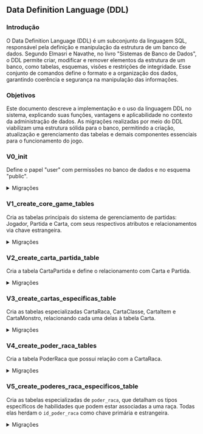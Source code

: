 ## Data Definition Language (DDL)

### Introdução

O Data Definition Language (DDL) é um subconjunto da linguagem SQL, responsável pela definição e manipulação da estrutura de um banco de dados. Segundo Elmasri e Navathe, no livro "Sistemas de Banco de Dados", o DDL permite criar, modificar e remover elementos da estrutura de um banco, como tabelas, esquemas, visões e restrições de integridade. Esse conjunto de comandos define o formato e a organização dos dados, garantindo coerência e segurança na manipulação das informações.

### Objetivos

Este documento descreve a implementação e o uso da linguagem DDL no sistema, explicando suas funções, vantagens e aplicabilidade no contexto da administração de dados. As migrações realizadas por meio do DDL viabilizam uma estrutura sólida para o banco, permitindo a criação, atualização e gerenciamento das tabelas e demais componentes essenciais para o funcionamento do jogo.

### V0_init

Define o papel "user" com permissões no banco de dados e no esquema "public".

<details>
    <summary>Migrações</summary>

    ```sql
    -- Cria um usuário de aplicação com superpoderes (para facilitar o desenvolvimento)
    CREATE ROLE "aplicacao" WITH SUPERUSER LOGIN PASSWORD 'sbd1_2024.2@munchkin';

    -- Permite que ele se conecte ao banco munchkin
    GRANT CONNECT ON DATABASE munchkin TO "aplicacao";

    -- Permite que ele use o schema public (onde as tabelas serão criadas)
    GRANT USAGE ON SCHEMA public TO "aplicacao";

    -- Dá permissões totais sobre tabelas, sequências e funções
    GRANT ALL PRIVILEGES ON ALL TABLES IN SCHEMA public TO "aplicacao";
    GRANT ALL PRIVILEGES ON ALL SEQUENCES IN SCHEMA public TO "aplicacao";
    GRANT ALL PRIVILEGES ON ALL FUNCTIONS IN SCHEMA public TO "aplicacao";

    -- Garante que novas tabelas criadas automaticamente deem esses mesmos privilégios
    ALTER DEFAULT PRIVILEGES IN SCHEMA public 
    GRANT ALL ON TABLES TO "aplicacao";

    ALTER DEFAULT PRIVILEGES IN SCHEMA public 
    GRANT ALL ON SEQUENCES TO "aplicacao";

    ALTER DEFAULT PRIVILEGES IN SCHEMA public 
    GRANT ALL ON FUNCTIONS TO "aplicacao";
    ```

</details>

### V1_create_core_game_tables

Cria as tabelas principais do sistema de gerenciamento de partidas: Jogador, Partida e Carta, com seus respectivos atributos e relacionamentos via chave estrangeira.

<details>
    <summary>Migrações</summary>

    ```sql
    CREATE TABLE jogador (
        id_jogador SERIAL PRIMARY KEY,
        nome VARCHAR(255) NOT NULL);

    CREATE TABLE partida (
        id_partida SERIAL PRIMARY KEY, -- substitui AUTO_INCREMENT por SERIAL
        id_jogador INT,
        data_inicio TIMESTAMP NOT NULL, -- substitui DATETIME
        turno_atual INT DEFAULT 1,
        estado_partida VARCHAR(20) CHECK (estado_partida IN ('em andamento', 'pausada', 'encerrada')),
        primeira_rodada BOOLEAN DEFAULT TRUE,
        finalizada BOOLEAN DEFAULT FALSE,
        vitoria BOOLEAN DEFAULT TRUE,
        nivel INT DEFAULT 1,
        vida_restantes SMALLINT CHECK (vida_restantes BETWEEN 0 AND 3), -- substitui TINYINT por SMALLINT
        FOREIGN KEY (id_jogador) REFERENCES jogador(id_jogador));

    CREATE TYPE tipo_carta_enum AS ENUM ('porta', 'tesouro');
    CREATE TYPE subtipo_carta_enum AS ENUM ('classe', 'raca', 'item', 'monstro');

    CREATE TABLE carta (
        id_carta SERIAL PRIMARY KEY,
        nome VARCHAR(255) NOT NULL,
        tipo_carta tipo_carta_enum NOT NULL,
        subtipo subtipo_carta_enum NOT NULL,
        disponivel_para_virar BOOLEAN NOT NULL);
    ```

</details>

### V2_create_carta_partida_table

Cria a tabela CartaPartida e define o relacionamento com Carta e Partida.

<details>
    <summary>Migrações</summary>

    ```sql
   CREATE TYPE enum_zona AS ENUM ('mao', 'equipado', 'mochila', 'descartada');

    CREATE TABLE carta_partida (
        id_carta_partida SERIAL PRIMARY KEY,
        id_partida INT NOT NULL,
        id_carta INT NOT NULL,
        zona enum_zona NOT NULL,
        FOREIGN KEY (id_partida) REFERENCES partida(id_partida),
        FOREIGN KEY (id_carta) REFERENCES carta(id_carta));
    ```

</details>

### V3_create_cartas_especificas_table

Cria as tabelas especializadas CartaRaca, CartaClasse, CartaItem e CartaMonstro, relacionando cada uma delas à tabela Carta.

<details>
    <summary>Migrações</summary>

    ```sql

    CREATE TABLE carta_classe (
        id_carta INT PRIMARY KEY,
        nome_classe VARCHAR(20) NOT NULL,
        FOREIGN KEY (id_carta) REFERENCES carta(id_carta));

    CREATE TABLE carta_raca (
        id_carta INT PRIMARY KEY,
        nome_raca VARCHAR(20) NOT NULL,
        descricao VARCHAR(200),
        FOREIGN KEY (id_carta) REFERENCES carta(id_carta));

    CREATE TABLE carta_item (
        id_carta INT PRIMARY KEY,
        bonus_combate INT,
        valor_ouro INT,
        tipo_item VARCHAR(20) CHECK (tipo_item IN ('arma', 'armadura', 'acessório')),
        slot VARCHAR(20) CHECK (slot IN ('cabeca', 'pe', 'corpo', '1_mao', '2_maos', 'nenhum')),
        ocupacao_dupla BOOLEAN DEFAULT FALSE,
        FOREIGN KEY (id_carta) REFERENCES carta(id_carta));

    CREATE TABLE carta_monstro (
        id_carta_monstro SERIAL PRIMARY KEY,
        id_carta INT UNIQUE NOT NULL,
        nivel INT,
        pode_fugir BOOLEAN,
        recompensa INT,
        tipo_monstro VARCHAR(50) CHECK (tipo_monstro IN ('morto_vivo', 'sem_tipo')),
        FOREIGN KEY (id_carta) REFERENCES carta(id_carta));
    ```

</details>

### V4_create_poder_raca_tables

Cria a tabela PoderRaca que possui relação com a CartaRaca.

<details>
    <summary>Migrações</summary>

    ```sql
   CREATE TABLE poder_raca (
        id_poder_raca SERIAL PRIMARY KEY,
        id_carta INT NOT NULL,
        descricao VARCHAR(200),
        FOREIGN KEY (id_carta) REFERENCES carta_raca(id_carta));
    ```

</details>

### V5_create_poderes_raca_especificos_table

Cria as tabelas especializadas de `poder_raca`, que detalham os tipos específicos de habilidades que podem estar associadas a uma raça. Todas elas herdam o `id_poder_raca` como chave primária e estrangeira.

<details>
    <summary>Migrações</summary>

    ```sql
    CREATE TABLE poder_fuga_condicional (
        id_poder_raca INT PRIMARY KEY,
        nova_tentativa BOOLEAN DEFAULT FALSE, 
        quantidade INT,
        condicao_tipo VARCHAR(20) CHECK (condicao_tipo IN ('sem_condicao', 'descartar_carta')),
        FOREIGN KEY (id_poder_raca) REFERENCES poder_raca(id_poder_raca)
    );

    CREATE TABLE poder_maldicao (
        id_poder_raca INT PRIMARY KEY,
        ignora_maldicao BOOLEAN DEFAULT FALSE,
        penalidade_substituta VARCHAR(100),
        nivel_minimo INT,
        FOREIGN KEY (id_poder_raca) REFERENCES poder_raca(id_poder_raca)
    );

    CREATE TABLE poder_recompensa_condicional (
        id_poder_raca INT PRIMARY KEY,
        bonus_tipo VARCHAR(20) CHECK (bonus_tipo IN ('nivel', 'tesouro_extra')),
        bonus_quantidade INT,
        condicao_tipo VARCHAR(30) CHECK (condicao_tipo IN ('nivel_menor_que_monstro', 'matar_monstro')),
        FOREIGN KEY (id_poder_raca) REFERENCES poder_raca(id_poder_raca)
    );

    CREATE TABLE poder_limite_de_mao (
        id_poder_raca INT PRIMARY KEY,
        limite_carta_mao INT,
        FOREIGN KEY (id_poder_raca) REFERENCES poder_raca(id_poder_raca)
    );

    CREATE TABLE poder_pecas_ouro (
        id_poder_raca INT PRIMARY KEY,
        quantidade INT,
        FOREIGN KEY (id_poder_raca) REFERENCES poder_raca(id_poder_raca)
    );

  ```

</details>


### V6_create_poder_classe

Cria a tabela `poder_classe`, associada às cartas do subtipo classe, e define o relacionamento com `carta_classe`.

<details>
    <summary>Migrações</summary>

    ```sql
    CREATE TABLE poder_classe (
        id_poder_classe INT PRIMARY KEY,
        id_carta_classe INT,
        descricao VARCHAR(200),

        FOREIGN KEY (id_carta_classe) REFERENCES carta_classe(id_carta)
);

    ```

</details>

### V7_create_poder_classe_especificos_table
Cria as tabelas especializadas de `poder_classe`, detalhando os tipos específicos de habilidades relacionadas a classe.

<details>
    <summary>Migrações</summary>

    ```sql
    CREATE TABLE descarta_para_efeito (
        id_poder_classe INT PRIMARY KEY,
        efeito VARCHAR(100),
        max_cartas INT,
  
        FOREIGN KEY (id_poder_classe) REFERENCES poder_classe(id_poder_classe)
);

    CREATE TABLE empata_vence (
        id_poder_classe INT PRIMARY KEY,
        vence_empata BOOLEAN DEFAULT FALSE,
  
        FOREIGN KEY (id_poder_classe) REFERENCES poder_classe(id_poder_classe)
);
    ```

</details>

### V8_create_restricao_item_table

Cria a tabela `restricao_item`, que define as restrições de uso dos itens com base em raça ou classe. Relaciona-se diretamente com a tabela `carta_item`.

<details>
    <summary>Migrações</summary>

    ```sql
    CREATE TABLE restricao_item (
        id_restricao SERIAL PRIMARY KEY,
        id_carta_item INT REFERENCES carta_item(id_carta),
        tipo_alvo VARCHAR(20) CHECK (tipo_alvo IN ('raca', 'classe')),
        valor_alvo VARCHAR(50) CHECK (valor_alvo IN ('mago', 'anao', 'guerreiro', 'orc')),
        permitido BOOLEAN
    );

    ```

</details>

### V9_create_efeito_monstro_table

Cria a tabela `efeito_monstro`, que define os efeitos associados a cartas de monstro.

<details>
    <summary>Migrações</summary>

    ```sql
    CREATE TABLE efeito_monstro (
    id_efeito_monstro SERIAL PRIMARY KEY,
    id_carta_monstro INTEGER REFERENCES carta_monstro(id_carta),
    descricao TEXT
);

    ```

</details>

### V10_create_efeitos_monstros_especificos_table

Cria tabelas especializadas para os efeitos de monstro, como modificadores, penalidades e condições específicas.

<details>
    <summary>Migrações</summary>

    ```sql
    CREATE TABLE penalidade_perda_nivel (
    id_efeito_monstro INTEGER PRIMARY KEY REFERENCES efeito_monstro(id_efeito_monstro),
    niveis INT NOT NULL
);

CREATE TABLE penalidade_item (
    id_efeito_monstro INTEGER PRIMARY KEY REFERENCES efeito_monstro(id_efeito_monstro),
    local_item VARCHAR(50) CHECK (local_item IN ('mao', 'corpo', 'cabeca', 'todos')) NOT NULL,
    remove_tudo BOOLEAN NOT NULL
);

CREATE TABLE penalidade_transformacao (
    id_efeito_monstro INTEGER PRIMARY KEY REFERENCES efeito_monstro(id_efeito_monstro),
    perde_classe BOOLEAN NOT NULL DEFAULT FALSE,
    perde_raca BOOLEAN NOT NULL DEFAULT FALSE,
    vira_humano BOOLEAN NOT NULL DEFAULT FALSE
);

CREATE TABLE penalidade_morte (
    id_efeito_monstro INTEGER PRIMARY KEY REFERENCES efeito_monstro(id_efeito_monstro),
    morte BOOLEAN NOT NULL DEFAULT FALSE
);
    ```

</details>

### V11_create_combate_table

Cria a tabela `combate`, que registra os dados dos combates entre jogadores e monstros durante as partidas.

<details>
    <summary>Migrações</summary>

    ```sql
    CREATE TABLE combate (
    id_combate SERIAL PRIMARY KEY,
    id_partida INT NOT NULL,
    id_carta_monstro INT NOT NULL,
    monstro_vindo_do_baralho BOOLEAN,
    vitoria BOOLEAN,
    coisa_ruim_aplicada BOOLEAN,
    nivel_ganho INT,
    data_ocorrido TIMESTAMP,
    FOREIGN KEY (id_partida) REFERENCES partida(id_partida),
    FOREIGN KEY (id_carta_monstro) REFERENCES carta_monstro(id_carta)
);

    ```

</details>


## Referência Bibliográfica

> [1] ELMASRI, Ramez; NAVATHE, Shamkant B. Sistemas de banco de dados. Tradução: Daniel Vieira. Revisão técnica: Enzo Seraphim; Thatyana de Faria Piola Seraphim. 6. ed. São Paulo: Pearson Addison Wesley, 2011.

### Versionamento

| Versão | Data | Modificação | Autor |
| --- | --- | --- | --- |
|  0.1 | 14/05/2025 | Criação do Documento | Maria Clara |
|  1.0 | 26/05/2025 | Atualização do DDL | Maria Clara e Breno Fernandes |
|  2.0 | 03/06/2025 | Atualização do DDL | Ana Luiza Komatsu |
